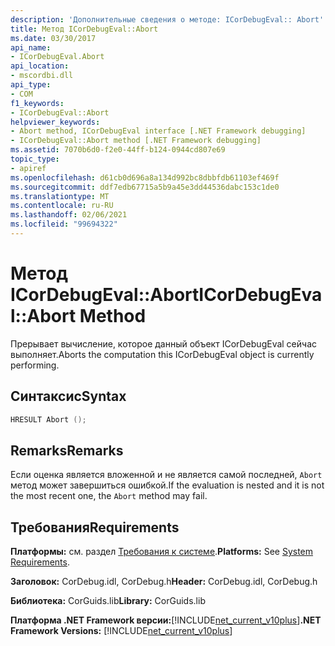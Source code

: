```yaml
---
description: 'Дополнительные сведения о методе: ICorDebugEval:: Abort'
title: Метод ICorDebugEval::Abort
ms.date: 03/30/2017
api_name:
- ICorDebugEval.Abort
api_location:
- mscordbi.dll
api_type:
- COM
f1_keywords:
- ICorDebugEval::Abort
helpviewer_keywords:
- Abort method, ICorDebugEval interface [.NET Framework debugging]
- ICorDebugEval::Abort method [.NET Framework debugging]
ms.assetid: 7070b6d0-f2e0-44ff-b124-0944cd807e69
topic_type:
- apiref
ms.openlocfilehash: d61cb0d696a8a134d992bc8dbbfdb61103ef469f
ms.sourcegitcommit: ddf7edb67715a5b9a45e3dd44536dabc153c1de0
ms.translationtype: MT
ms.contentlocale: ru-RU
ms.lasthandoff: 02/06/2021
ms.locfileid: "99694322"
---
```

# <a name="icordebugevalabort-method"></a><span data-ttu-id="2895d-103">Метод ICorDebugEval::Abort</span><span class="sxs-lookup"><span data-stu-id="2895d-103">ICorDebugEval::Abort Method</span></span>

<span data-ttu-id="2895d-104">Прерывает вычисление, которое данный объект ICorDebugEval сейчас выполняет.</span><span class="sxs-lookup"><span data-stu-id="2895d-104">Aborts the computation this ICorDebugEval object is currently performing.</span></span>  
  
## <a name="syntax"></a><span data-ttu-id="2895d-105">Синтаксис</span><span class="sxs-lookup"><span data-stu-id="2895d-105">Syntax</span></span>  
  
```cpp  
HRESULT Abort ();  
```  
  
## <a name="remarks"></a><span data-ttu-id="2895d-106">Remarks</span><span class="sxs-lookup"><span data-stu-id="2895d-106">Remarks</span></span>  

 <span data-ttu-id="2895d-107">Если оценка является вложенной и не является самой последней, `Abort` метод может завершиться ошибкой.</span><span class="sxs-lookup"><span data-stu-id="2895d-107">If the evaluation is nested and it is not the most recent one, the `Abort` method may fail.</span></span>  
  
## <a name="requirements"></a><span data-ttu-id="2895d-108">Требования</span><span class="sxs-lookup"><span data-stu-id="2895d-108">Requirements</span></span>  

 <span data-ttu-id="2895d-109">**Платформы:** см. раздел [Требования к системе](../../get-started/system-requirements.md).</span><span class="sxs-lookup"><span data-stu-id="2895d-109">**Platforms:** See [System Requirements](../../get-started/system-requirements.md).</span></span>  
  
 <span data-ttu-id="2895d-110">**Заголовок:** CorDebug.idl, CorDebug.h</span><span class="sxs-lookup"><span data-stu-id="2895d-110">**Header:** CorDebug.idl, CorDebug.h</span></span>  
  
 <span data-ttu-id="2895d-111">**Библиотека:** CorGuids.lib</span><span class="sxs-lookup"><span data-stu-id="2895d-111">**Library:** CorGuids.lib</span></span>  
  
 <span data-ttu-id="2895d-112">**Платформа .NET Framework версии:**[!INCLUDE[net_current_v10plus](../../../../includes/net-current-v10plus-md.md)]</span><span class="sxs-lookup"><span data-stu-id="2895d-112">**.NET Framework Versions:** [!INCLUDE[net_current_v10plus](../../../../includes/net-current-v10plus-md.md)]</span></span>
